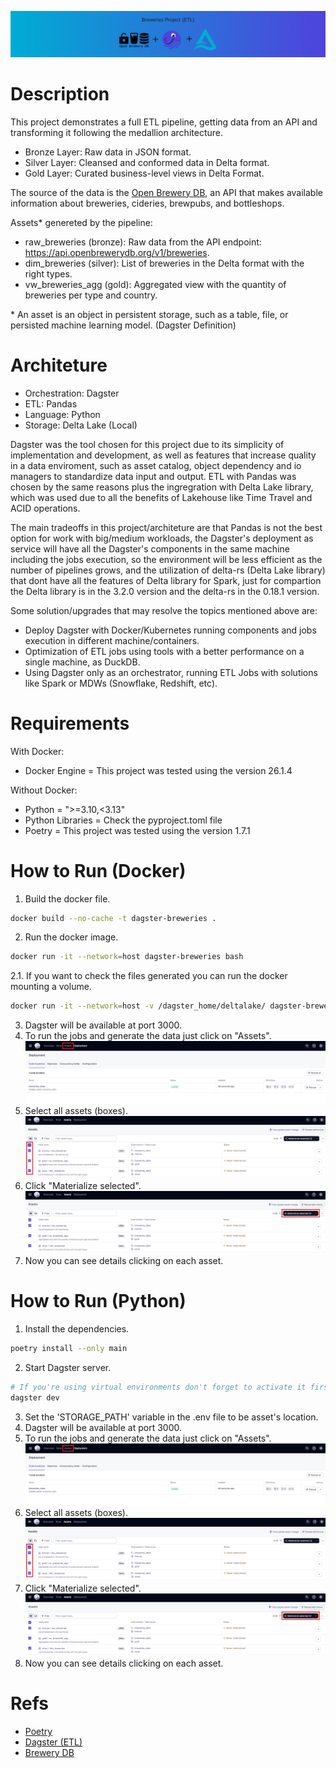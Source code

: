![DagsterProject](./visual/DagsterProject.png)

# Description
This project demonstrates a full ETL pipeline, getting data from an API and transforming it following the medallion architecture.

- Bronze Layer: Raw data in JSON format.
- Silver Layer: Cleansed and conformed data in Delta format.
- Gold Layer: Curated business-level views in Delta Format.

The source of the data is the [Open Brewery DB](https://openbrewerydb.org/), an API that makes available information about breweries, cideries, brewpubs, and bottleshops.

Assets* genereted by the pipeline:
- raw_breweries (bronze): Raw data from the API endpoint: https://api.openbrewerydb.org/v1/breweries.
- dim_breweries (silver): List of breweries in the Delta format with the right types.
- vw_breweries_agg (gold): Aggregated view with the quantity of breweries per type and country.

\* An asset is an object in persistent storage, such as a table, file, or persisted machine learning model. (Dagster Definition)


# Architeture
- Orchestration: Dagster
- ETL: Pandas
- Language: Python
- Storage: Delta Lake (Local)

Dagster was the tool chosen for this project due to its simplicity of implementation and development, as well as features that increase quality in a data enviroment, such as asset catalog, object dependency and io managers to standardize data input and output. ETL with Pandas was chosen by the same reasons plus the ingregration with Delta Lake library, which was used due to all the benefits of Lakehouse like Time Travel and ACID operations.

The main tradeoffs in this project/architeture are that Pandas is not the best option for work with big/medium workloads, the Dagster's deployment as service will have all the Dagster's components in the same machine including the jobs execution, so the environment will be less efficient as the number of pipelines grows, and the utilization of delta-rs (Delta Lake library) that dont have all the features of Delta library for Spark, just for compartion the Delta library is in the 3.2.0 version and the delta-rs in the 0.18.1 version.

Some solution/upgrades that may resolve the topics mentioned above are:
- Deploy Dagster with Docker/Kubernetes running components and jobs execution in different machine/containers.
- Optimization of ETL jobs using tools with a better performance on a single machine, as DuckDB.
- Using Dagster only as an orchestrator, running ETL Jobs with solutions like Spark or MDWs (Snowflake, Redshift, etc).


# Requirements

With Docker:
- Docker Engine = This project was tested using the version 26.1.4

Without Docker:
- Python = ">=3.10,<3.13"
- Python Libraries = Check the pyproject.toml file
- Poetry = This project was tested using the version 1.7.1

# How to Run (Docker)
1. Build the docker file.
```sh
docker build --no-cache -t dagster-breweries .
```
2. Run the docker image.
```sh
docker run -it --network=host dagster-breweries bash
```
2.1. If you want to check the files generated you can run the docker mounting a volume.
```sh
docker run -it --network=host -v /dagster_home/deltalake/ dagster-breweries bash
```
3. Dagster will be available at port 3000.
4. To run the jobs and generate the data just click on "Assets".
![Assets](./visual/AssetsView.png)
5. Select all assets (boxes).
![Selection](./visual/SelectionView.png)
6. Click "Materialize selected".
![Materialize](./visual/MaterializeView.png)
7. Now you can see details clicking on each asset.

# How to Run (Python)
1. Install the dependencies.
```sh
poetry install --only main
```
2. Start Dagster server.
```sh
# If you're using virtual environments don't forget to activate it first with 'poetry shell'
dagster dev
```
3. Set the 'STORAGE_PATH' variable in the .env file to be asset's location.
4. Dagster will be available at port 3000.
5. To run the jobs and generate the data just click on "Assets".
![Assets](./visual/AssetsView.png)
6. Select all assets (boxes).
![Selection](./visual/SelectionView.png)
7. Click "Materialize selected".
![Materialize](./visual/MaterializeView.png)
8. Now you can see details clicking on each asset.

# Refs
- [Poetry](https://python-poetry.org/)
- [Dagster (ETL)](https://dagster.io/)
- [Brewery DB](https://openbrewerydb.org/)
